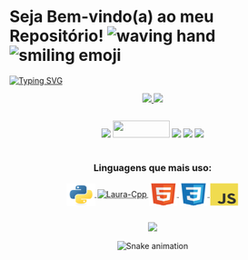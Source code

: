 <h1 align="left"> Seja Bem-vindo(a) ao meu Repositório! 
  <img height="40" width="40" src="https://em-content.zobj.net/source/microsoft-teams/337/waving-hand_1f44b.png" alt="waving hand">
  <img height="40" width="40" src="https://em-content.zobj.net/source/microsoft-teams/337/beaming-face-with-smiling-eyes_1f601.png" alt="smiling emoji"/>
</h1>

[![Typing SVG](https://readme-typing-svg.herokuapp.com/?color=800080&size=35&center=true&vCenter=true&width=1000&lines=Hello,+My+name+is+Laura+Roscelle...;I'm+from+Brazil...;I'm+student+of+computing...;Be+Welcome!+<3)](https://git.io/typing-svg)

<div align="center">
  <a href="https://github.com/Laura-rosce">
  <img height="150em" src="https://github-readme-stats.vercel.app/api?username=Laura-rosce&show_icons=true&theme=cobalt&include_all_commits=true&count_private=true">
  <img height="150em" src="https://github-readme-stats.vercel.app/api/top-langs/?username=Laura-rosce&layout=compact&langs_count=7&theme=cobalt">
    
</div>

##

<div align="center"> 
  <a href="https://instagram.com/laura_rosce" target="_blank"><img src="https://img.shields.io/badge/-Instagram-%23E4405F?style=for-the-badge&logo=instagram&logoColor=white" target="_blank"></a>
  <a href="https://www.beecrowd.com.br/judge/pt/profile/600344" target="_blank"><img height="30" width="100" src="https://user-images.githubusercontent.com/93408918/162590286-3b46daf1-0d3a-401e-a2e3-6c368df624b6.png" target="_blank"></a>
 <a href="https://discord.com/channels/@me" target="_blank"><img src="https://img.shields.io/badge/Discord-7289DA?style=for-the-badge&logo=discord&logoColor=white" target="_blank"></a> 
  <a href = "mailto:laura.roscelle@escolar.ifrn.edu.br"><img src="https://img.shields.io/badge/-Gmail-%23333?style=for-the-badge&logo=gmail&logoColor=white" target="_blank"></a>
  <a href="https://www.linkedin.com/in/laura-roscelle-38b767234/" target="_blank"><img src="https://img.shields.io/badge/-LinkedIn-%230077B5?style=for-the-badge&logo=linkedin&logoColor=white" target="_blank"></a> 
</div>

<div style="display: inline_block" align="center"><br>
  <h3>Linguagens que mais uso:</h3>
  <abbr title="Python">
     <img align="center" alt="Laura-Python" height="40" width="50" src="https://raw.githubusercontent.com/devicons/devicon/master/icons/python/python-original.svg">
  </abbr>
  <abbr title="CPP">
   <img align="center" alt="Laura-Cpp" height="40" width="50" src="https://cdn.jsdelivr.net/gh/devicons/devicon/icons/cplusplus/cplusplus-original.svg">
  </abbr>
  <abbr title="HTML">
   <img align="center" alt="Laura-html" height="40" width="50" src="https://github.com/devicons/devicon/blob/master/icons/html5/html5-original.svg">
  </abbr>
  <abbr title="CSS">
   <img align="center" alt="Laura-css" height="40" width="50" src="https://github.com/devicons/devicon/blob/master/icons/css3/css3-original.svg">
  </abbr>
  <abbr title="JS">
   <img align="center" alt="Laura-js" height="40" width="50" src="https://github.com/devicons/devicon/blob/master/icons/javascript/javascript-original.svg">
  </abbr>

##

  <p align="center">
  <img src="https://github-profile-trophy.vercel.app/?username=laura-rosce&theme=dracula&row=2&no-bg=true&column=3&margin-w=15&margin-h=15" />
  </p>
  
![Snake animation](https://github.com/LuigiGF/LuigiGF/blob/output/github-contribution-grid-snake.svg)

</div>


  
 

